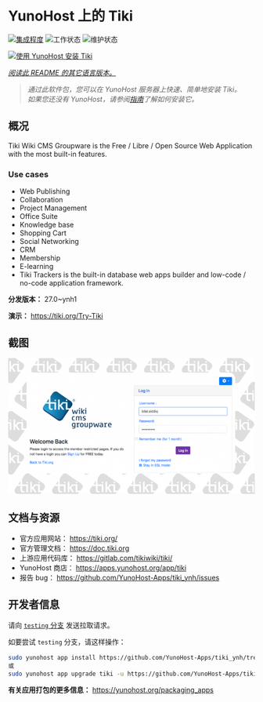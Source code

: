 <!--
注意：此 README 由 <https://github.com/YunoHost/apps/tree/master/tools/readme_generator> 自动生成
请勿手动编辑。
-->

# YunoHost 上的 Tiki

[![集成程度](https://dash.yunohost.org/integration/tiki.svg)](https://ci-apps.yunohost.org/ci/apps/tiki/) ![工作状态](https://ci-apps.yunohost.org/ci/badges/tiki.status.svg) ![维护状态](https://ci-apps.yunohost.org/ci/badges/tiki.maintain.svg)

[![使用 YunoHost 安装 Tiki](https://install-app.yunohost.org/install-with-yunohost.svg)](https://install-app.yunohost.org/?app=tiki)

*[阅读此 README 的其它语言版本。](./ALL_README.md)*

> *通过此软件包，您可以在 YunoHost 服务器上快速、简单地安装 Tiki。*  
> *如果您还没有 YunoHost，请参阅[指南](https://yunohost.org/install)了解如何安装它。*

## 概况

Tiki Wiki CMS Groupware is the Free / Libre / Open Source Web Application with the most built-in features.

### Use cases

- Web Publishing
- Collaboration
- Project Management
- Office Suite
- Knowledge base
- Shopping Cart
- Social Networking
- CRM
- Membership
- E-learning
- Tiki Trackers is the built-in database web apps builder and low-code / no-code application framework.


**分发版本：** 27.0~ynh1

**演示：** <https://tiki.org/Try-Tiki>

## 截图

![Tiki 的截图](./doc/screenshots/Screenshot.png)

## 文档与资源

- 官方应用网站： <https://tiki.org/>
- 官方管理文档： <https://doc.tiki.org>
- 上游应用代码库： <https://gitlab.com/tikiwiki/tiki/>
- YunoHost 商店： <https://apps.yunohost.org/app/tiki>
- 报告 bug： <https://github.com/YunoHost-Apps/tiki_ynh/issues>

## 开发者信息

请向 [`testing` 分支](https://github.com/YunoHost-Apps/tiki_ynh/tree/testing) 发送拉取请求。

如要尝试 `testing` 分支，请这样操作：

```bash
sudo yunohost app install https://github.com/YunoHost-Apps/tiki_ynh/tree/testing --debug
或
sudo yunohost app upgrade tiki -u https://github.com/YunoHost-Apps/tiki_ynh/tree/testing --debug
```

**有关应用打包的更多信息：** <https://yunohost.org/packaging_apps>
